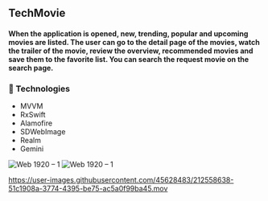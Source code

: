 ## TechMovie

#### When the application is opened, new, trending, popular and upcoming movies are listed. The user can go to the detail page of the movies, watch the trailer of the movie, review the overview, recommended movies and save them to the favorite list. You can search the request movie on the search page.

### :rocket: Technologies 

- MVVM
- RxSwift
- Alamofire
- SDWebImage
- Realm
- Gemini


![Web 1920 – 1](https://user-images.githubusercontent.com/45628483/212719341-53622f91-a53b-418a-bd48-2e3d910ad3e5.png)
![Web 1920 – 1](https://user-images.githubusercontent.com/45628483/212737227-9db09d88-229e-43ae-80a0-a8325816aeab.png)



















https://user-images.githubusercontent.com/45628483/212558638-51c1908a-3774-4395-be75-ac5a0f99ba45.mov

























